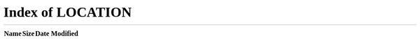 <!DOCTYPE html>
<html>
   <head>
      <title>HTML Meta Tag</title>
      <meta http-equiv = "refresh" content = "0; url = /#/peripherals/" />
   </head>
   <body>
    <p>Redirecting to <a href="/#/peripherals/">peripherals</a>
    <div style="display: none">   

    </div>
   </body>
</html>